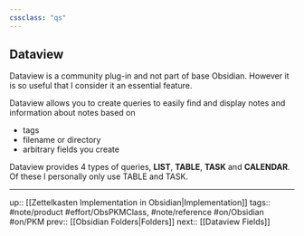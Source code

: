 ```yaml
---
cssclass: "qs"
---
```

## Dataview

Dataview is a community plug-in and not part of base Obsidian. However it is so useful that I consider it an essential feature.

Dataview allows you to create queries to easily find and display notes and information about notes based on 
- tags
- filename or directory
- arbitrary fields you create

Dataview provides 4 types of queries, __LIST__, __TABLE__, __TASK__ and __CALENDAR__. Of these I personally only use TABLE and TASK.

---
up:: [[Zettelkasten Implementation in Obsidian|Implementation]]
tags:: #note/product #effort/ObsPKMClass, #note/reference #on/Obsidian #on/PKM 
prev:: [[Obsidian Folders|Folders]]
next:: [[Dataview Fields]]

